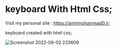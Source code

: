 # keyboard With Html Css;

Visit my personal site : https://amirmohammad0.ir;

keyboard created with html css;

![Screenshot 2022-06-02 233609](https://user-images.githubusercontent.com/74311184/171717747-3573889b-7dd8-4b75-afb3-6c8ae319c694.png)
